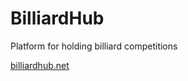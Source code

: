 # BilliardHub
Platform for holding billiard competitions

<a href="https://billiardhub.net">billiardhub.net</a>
